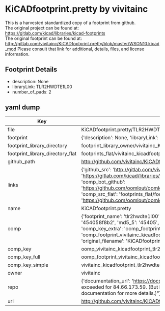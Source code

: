 # KiCADfootprint.pretty by vivitainc  
This is a harvested standardized copy of a footprint from github.  
The original project can be found at:  
https://gitlab.com/kicad/libraries/kicad-footprints  
The original footprint can be found at:
http://gitlab.com/vivitainc/KiCADfootprint.pretty/blob/master/WSON10.kicad_mod
Please consult that link for additional, details, files, and license information.  
## Footprint Details
* description: None  
* libraryLink: TLR2HWDTE1L00  
* number_of_pads: 2  
## yaml dump  
| Key | Value |  
| --- | --- |  
| file | KiCADfootprint.pretty/TLR2HWDTE1L00.kicad_mod |  
| footprint | {'description': None, 'libraryLink': 'TLR2HWDTE1L00', 'number_of_pads': 2} |  
| footprint_library_directory | footprint_library_owner/vivitainc_KiCADfootprint.pretty |  
| footprint_library_directory_flat | footprints_flat/vivitainc_kicadfootprint_tlr2hwdte1l00/working |  
| github_path | http://github.com/vivitainc/KiCADfootprint.pretty/blob/master/TLR2HWDTE1L00.kicad_mod |  
| links | {'github_src': 'http://gitlab.com/vivitainc/KiCADfootprint.pretty/blob/master/WSON10.kicad_mod', 'github_src_repo': 'https://gitlab.com/kicad/libraries/kicad-footprints', 'oomp_bot': 'footprints/vivitainc_kicadfootprint_tlr2hwdte1l00/working', 'oomp_bot_github': 'https://github.com/oomlout/oomlout_oomp_footprint_bot/tree/main/footprints/vivitainc_kicadfootprint_tlr2hwdte1l00/working', 'oomp_src_flat': 'footprints_flat/footprints_flat/vivitainc_kicadfootprint_tlr2hwdte1l00/working', 'oomp_src_flat_github': 'https://github.com/oomlout/oomlout_oomp_footprint_src/tree/main/footprints_flat/vivitainc_kicadfootprint_tlr2hwdte1l00/working'} |  
| name | KiCADfootprint.pretty |  
| oomp | {'footprint_name': 'tlr2hwdte1l00', 'library_name': 'kicadfootprint', 'md5': '454058f8b20af56f97fd546cbe1261e8', 'md5_10': '454058f8b2', 'md5_5': '45405', 'md5_6': '454058', 'oomp_key': 'oomp_vivitainc_kicadfootprint_tlr2hwdte1l00', 'oomp_key_extra': 'oomp_footprint_vivitainc_kicadfootprint_tlr2hwdte1l00', 'oomp_key_full': 'oomp_footprint_vivitainc_kicadfootprint_tlr2hwdte1l00_454058', 'oomp_key_simple': 'vivitainc_kicadfootprint_tlr2hwdte1l00', 'original_filename': 'KiCADfootprint.pretty/TLR2HWDTE1L00.kicad_mod', 'owner_name': 'vivitainc'} |  
| oomp_key | oomp_vivitainc_kicadfootprint_tlr2hwdte1l00 |  
| oomp_key_full | oomp_footprint_vivitainc_kicadfootprint_tlr2hwdte1l00 |  
| oomp_key_simple | vivitainc_kicadfootprint_tlr2hwdte1l00 |  
| owner | vivitainc |  
| repo | {'documentation_url': 'https://docs.github.com/rest/overview/resources-in-the-rest-api#rate-limiting', 'message': "API rate limit exceeded for 84.66.173.59. (But here's the good news: Authenticated requests get a higher rate limit. Check out the documentation for more details.)"} |  
| url | http://github.com/vivitainc/KiCADfootprint.pretty |  


